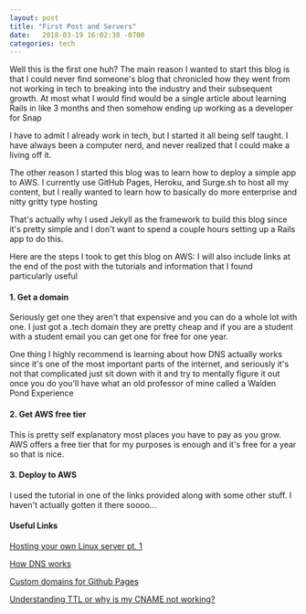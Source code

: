 ```yaml
---
layout: post
title: "First Post and Servers"
date:   2018-03-19 16:02:38 -0700
categories: tech 
---
```


Well this is the first one huh? The main reason I wanted to start this blog is that I could never find someone's blog that chronicled how they went from not working in tech to breaking into the industry and their subsequent growth. At most what I would find would be a single article about learning Rails in like 3 months and then somehow ending up working as a developer for Snap

I have to admit I already work in tech, but I started it all being self taught. I have always been a computer nerd, and never realized that I could make a living off it.

The other reason I started this blog was to learn how to deploy a simple app to AWS. I currently use GitHub Pages, Heroku, and Surge.sh to host all my content, but I really wanted to learn how to basically do more enterprise and nitty gritty type hosting

That's actually why I used Jekyll as the framework to build this blog since it's pretty simple and I don't want to spend a couple hours setting up a Rails app to do this.  

Here are the steps I took to get this blog on AWS:
I will also include links at the end of the post with the tutorials and 
information that I found particularly useful

#### 1. Get a domain
Seriously get one they aren't that expensive and you can do a whole lot with one. I just got a .tech domain they are pretty cheap and if you are a student with a student email you can get one for free for one year. 

One thing I highly recommend is learning about how DNS actually works since it's one of the most important parts of the internet, and seriously it's not that complicated just sit down with it and try to mentally figure it out once you do you'll have what an old professor of mine called a Walden Pond Experience

#### 2. Get AWS free tier
This is pretty self explanatory most places you have to pay as you grow. AWS offers a free tier that for my purposes is enough and it's free for a year so that is nice.

#### 3. Deploy to AWS
I used the tutorial in one of the links provided along with some other stuff. I haven't actually gotten it there soooo... 

#### Useful Links
[Hosting your own Linux server pt. 1]

[How DNS works]

[Custom domains for Github Pages]

[Understanding TTL or why is my CNAME not working?]


[Hosting your own Linux server pt. 1]:https://www.youtube.com/watch?v=SlEQ6GGIyBc

[How DNS works]:https://cr.yp.to/djbdns/intro-dns.html

[Custom domains for Github Pages]:https://help.github.com/articles/using-a-custom-domain-with-github-pages/

[Understanding TTL or why is my CNAME not working?]:https://mediatemple.net/community/products/dv/204644120/understanding-ttl-(time-to-live)
